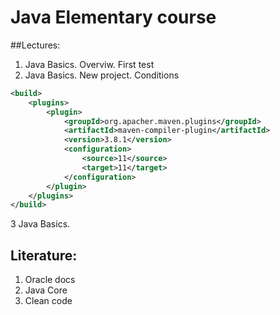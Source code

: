# Java Elementary course

##Lectures:
1) Java Basics. Overviw. First test
2) Java Basics. New project. Conditions
````xml
<build>
    <plugins>
        <plugin>
            <groupId>org.apacher.maven.plugins</groupId>
            <artifactId>maven-compiler-plugin</artifactId>
            <version>3.8.1</version>
            <configuration>
                <source>11</source>
                <target>11</target>
            </configuration>
        </plugin>
    </plugins>
</build>

````


3 Java Basics.

## Literature:
1) Oracle docs
2) Java Core
3) Clean code